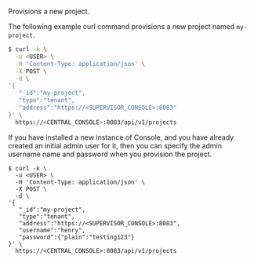 Provisions a new project.

The following example curl command provisions a new project named `my-project`.

```bash
$ curl -k \
  -u <USER> \
  -H 'Content-Type: application/json' \
  -X POST \
  -d \
'{
   "_id":"my-project",
   "type":"tenant",
   "address":"https://<SUPERVISOR_CONSOLE>:8083"
}' \
  https://<CENTRAL_CONSOLE>:8083/api/v1/projects
```

If you have installed a new instance of Console, and you have already created an initial admin user for it, then you can specify the admin username name and password when you provision the project.

```
$ curl -k \
  -u <USER> \
  -H 'Content-Type: application/json' \
  -X POST \
  -d \
'{
   "_id":"my-project",
   "type":"tenant",
   "address":"https://<SUPERVISOR_CONSOLE>:8083",
   "username":"henry",
   "password":{"plain":"testing123"}
}' \
  https://<CENTRAL_CONSOLE>:8083/api/v1/projects
```
